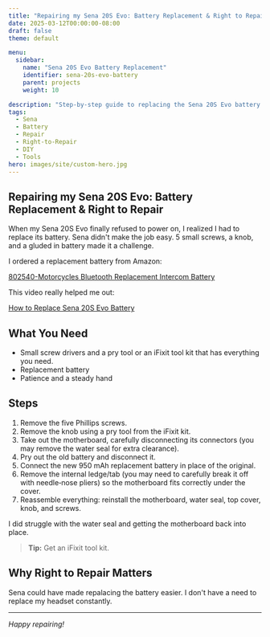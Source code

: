 ```yaml
---
title: "Repairing my Sena 20S Evo: Battery Replacement & Right to Repair"
date: 2025-03-12T00:00:00-08:00
draft: false
theme: default

menu:
  sidebar:
    name: "Sena 20S Evo Battery Replacement"
    identifier: sena-20s-evo-battery
    parent: projects
    weight: 10

description: "Step-by-step guide to replacing the Sena 20S Evo battery and advocating for right to repair"
tags:
  - Sena
  - Battery
  - Repair
  - Right-to-Repair
  - DIY
  - Tools
hero: images/site/custom-hero.jpg
---
```


## Repairing my Sena 20S Evo: Battery Replacement & Right to Repair

When my Sena 20S Evo finally refused to power on, I realized I had to replace its battery. Sena didn't make the job easy. 5 small screws, a knob, and a gluded in battery made it a challenge.

I ordered a replacement battery from Amazon:

[802540-Motorcycles Bluetooth Replacement Intercom Battery](https://www.amazon.com/802540-Motorcycles-Bluetooth-Replacement-Intercom/dp/B08TBYRSNQ/)

This video really helped me out:

[How to Replace Sena 20S Evo Battery](https://www.youtube.com/watch?v=x311Sux8Ppo)

## What You Need

- Small screw drivers and a pry tool or an iFixit tool kit that has everything you need.
- Replacement battery
- Patience and a steady hand

## Steps

1. Remove the five Phillips screws.
2. Remove the knob using a pry tool from the iFixit kit.
3. Take out the motherboard, carefully disconnecting its connectors (you may remove the water seal for extra clearance).
4. Pry out the old battery and disconnect it.
5. Connect the new 950 mAh replacement battery in place of the original.
6. Remove the internal ledge/tab (you may need to carefully break it off with needle‑nose pliers) so the motherboard fits correctly under the cover.
7. Reassemble everything: reinstall the motherboard, water seal, top cover, knob, and screws.

I did struggle with the water seal and getting the motherboard back into place.

> **Tip:** Get an iFixit tool kit.

## Why Right to Repair Matters

Sena could have made repalacing the battery easier. I don't have a need to replace my headset constantly.

---

*Happy repairing!*
